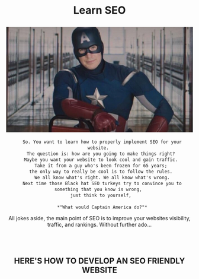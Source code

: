 # <p align="center"> Learn SEO </p>

<div align = "center">
<img src = "images/captain.jpg">

```
  So. You want to learn how to properly implement SEO for your website. 
  The question is: how are you going to make things right? 
  Maybe you want your website to look cool and gain traffic. 
  Take it from a guy who's been frozen for 65 years; 
  the only way to really be cool is to follow the rules. 
  We all know what's right. We all know what's wrong.
  Next time those Black hat SEO turkeys try to convince you to something that you know is wrong, 
  just think to yourself, 

  *"What would Captain America do?"*
```

</div>

<p align="center"> 
  All jokes aside, the main point of SEO is to improve your websites visibility, traffic, and rankings.
  Without further ado...
</p>

<br></br>
## <p align="center" id = "config"> HERE'S HOW TO DEVELOP AN SEO FRIENDLY WEBSITE </p>


